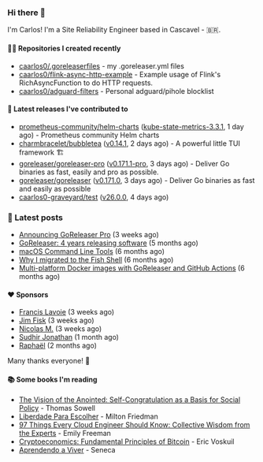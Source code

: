 ### Hi there 👋

I'm Carlos! I'm a Site Reliability Engineer based in Cascavel - 🇧🇷.

#### 👨‍💻 Repositories I created recently
- [caarlos0/.goreleaserfiles](https://github.com/caarlos0/.goreleaserfiles) - my .goreleaser.yml files
- [caarlos0/flink-async-http-example](https://github.com/caarlos0/flink-async-http-example) - Example usage of Flink&#39;s RichAsyncFunction to do HTTP requests.
- [caarlos0/adguard-filters](https://github.com/caarlos0/adguard-filters) - Personal adguard/pihole blocklist

#### 🚀 Latest releases I've contributed to


- [prometheus-community/helm-charts](https://github.com/prometheus-community/helm-charts) ([kube-state-metrics-3.3.1](https://github.com/prometheus-community/helm-charts/releases/tag/kube-state-metrics-3.3.1), 1 day ago) - Prometheus community Helm charts
- [charmbracelet/bubbletea](https://github.com/charmbracelet/bubbletea) ([v0.14.1](https://github.com/charmbracelet/bubbletea/releases/tag/v0.14.1), 2 days ago) - A powerful little TUI framework 🏗
- [goreleaser/goreleaser-pro](https://github.com/goreleaser/goreleaser-pro) ([v0.171.1-pro](https://github.com/goreleaser/goreleaser-pro/releases/tag/v0.171.1-pro), 3 days ago) - Deliver Go binaries as fast, easily and pro as possible.
- [goreleaser/goreleaser](https://github.com/goreleaser/goreleaser) ([v0.171.0](https://github.com/goreleaser/goreleaser/releases/tag/v0.171.0), 3 days ago) - Deliver Go binaries as fast and easily as possible
- [caarlos0-graveyard/test](https://github.com/caarlos0-graveyard/test) ([v26.0.0](https://github.com/caarlos0-graveyard/test/releases/tag/v26.0.0), 4 days ago)

### 📄 Latest posts
- [Announcing GoReleaser Pro](https://carlosbecker.com/posts/goreleaser-pro/) (3 weeks ago)
- [GoReleaser: 4 years releasing software](https://carlosbecker.com/posts/goreleaser-4-years/) (5 months ago)
- [macOS Command Line Tools](https://carlosbecker.com/posts/xcode-select/) (6 months ago)
- [Why I migrated to the Fish Shell](https://carlosbecker.com/posts/fish/) (6 months ago)
- [Multi-platform Docker images with GoReleaser and GitHub Actions](https://carlosbecker.com/posts/multi-platform-docker-images-goreleaser-gh-actions/) (6 months ago)

#### ❤️ Sponsors
- [Francis Lavoie](https://github.com/francislavoie) (3 weeks ago)
- [Jim Fisk](https://github.com/jimafisk) (3 weeks ago)
- [Nicolas M.](https://github.com/penguwin) (3 weeks ago)
- [Sudhir Jonathan](https://github.com/sudhirj) (1 month ago)
- [Raphaël](https://github.com/sundowndev) (2 months ago)

Many thanks everyone! 🙏

#### 📚 Some books I'm reading
- [The Vision of the Anointed: Self-Congratulation as a Basis for Social Policy](https://www.goodreads.com/book/show/3044.The_Vision_of_the_Anointed) - Thomas Sowell
- [Liberdade Para Escolher](https://www.goodreads.com/book/show/17238591-liberdade-para-escolher) - Milton Friedman
- [97 Things Every Cloud Engineer Should Know: Collective Wisdom from the Experts](https://www.goodreads.com/book/show/53483754-97-things-every-cloud-engineer-should-know) - Emily Freeman
- [Cryptoeconomics: Fundamental Principles of Bitcoin](https://www.goodreads.com/book/show/56919322-cryptoeconomics) - Eric Voskuil
- [Aprendendo a Viver](https://www.goodreads.com/book/show/28219486-aprendendo-a-viver) - Seneca
